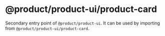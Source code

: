 # @product/product-ui/product-card

Secondary entry point of `@product/product-ui`. It can be used by importing from `@product/product-ui/product-card`.
